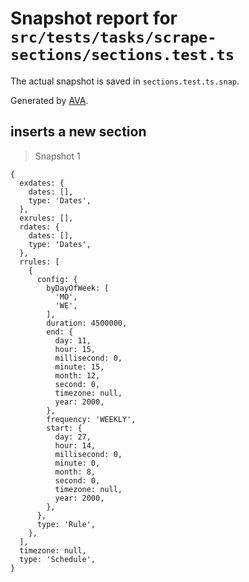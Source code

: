 # Snapshot report for `src/tests/tasks/scrape-sections/sections.test.ts`

The actual snapshot is saved in `sections.test.ts.snap`.

Generated by [AVA](https://avajs.dev).

## inserts a new section

> Snapshot 1

    {
      exdates: {
        dates: [],
        type: 'Dates',
      },
      exrules: [],
      rdates: {
        dates: [],
        type: 'Dates',
      },
      rrules: [
        {
          config: {
            byDayOfWeek: [
              'MO',
              'WE',
            ],
            duration: 4500000,
            end: {
              day: 11,
              hour: 15,
              millisecond: 0,
              minute: 15,
              month: 12,
              second: 0,
              timezone: null,
              year: 2000,
            },
            frequency: 'WEEKLY',
            start: {
              day: 27,
              hour: 14,
              millisecond: 0,
              minute: 0,
              month: 8,
              second: 0,
              timezone: null,
              year: 2000,
            },
          },
          type: 'Rule',
        },
      ],
      timezone: null,
      type: 'Schedule',
    }
